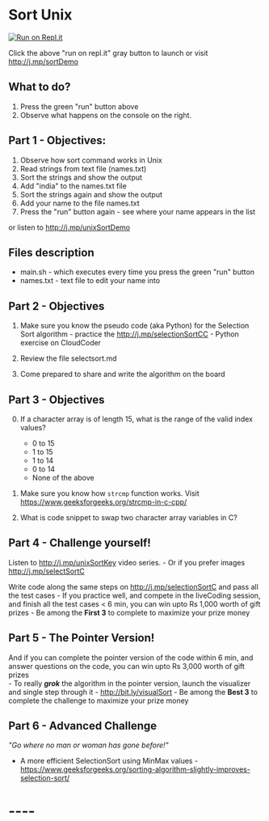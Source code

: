 
# Sort Unix 
[![Run on Repl.it](https://repl.it/badge/github/kgashok/sortUnix)](https://repl.it/github/kgashok/sortUnix)

Click the above "run on repl.it" gray button to launch or visit http://j.mp/sortDemo 

## What to do? 
  1. Press the green "run" button above 
  2. Observe what happens on the console on the right. 

## Part 1 - Objectives: 

  1. Observe how sort command works in Unix
  2. Read strings from text file (names.txt)
  3. Sort the strings and show the output
  4. Add "india" to the names.txt file 
  5. Sort the strings again and show the output
  6. Add your name to the file names.txt 
  7. Press the "run" button again - see where your name appears in the list   

  or listen to http://j.mp/unixSortDemo


## Files description 
  - main.sh - which executes every time you press the green "run" button  
  - names.txt - text file to edit your name into 


## Part 2 - Objectives
  1. Make sure you know the pseudo code (aka Python) for the Selection Sort algorithm 
    - practice the http://j.mp/selectionSortCC - Python exercise on CloudCoder 

  2. Review the file selectsort.md 
  3. Come prepared to share and write the algorithm on the board 

## Part 3 - Objectives 
  0. If a character array is of length 15, what is the range of the valid index values? 
     - 0 to 15 
     - 1 to 15 
     - 1 to 14
     - 0 to 14
     - None of the above
  
  1. Make sure you know how `strcmp` function works. Visit https://www.geeksforgeeks.org/strcmp-in-c-cpp/
  2. What is code snippet to swap two character array variables in C? 
  
## Part 4 - Challenge yourself!

Listen to http://j.mp/unixSortKey video series. 
    - Or if you prefer images http://j.mp/selectSortC

Write code along the same steps on http://j.mp/selectionSortC and pass all the test cases
    - If you practice well, and compete in the liveCoding session, and finish all the test cases < 6 min, you can win upto Rs 1,000 worth of gift prizes
    - Be among the **First 3** to complete to maximize your prize money

## Part 5 - The Pointer Version!
And if you can complete the pointer version of the code within 6 min, and answer questions on the code, you can win upto Rs 3,000 worth of gift prizes  
    - To really _**grok**_ the algorithm in the pointer version, launch the visualizer and single step through it - http://bit.ly/visualSort
    - Be among the **Best 3** to complete the challenge to maximize your prize money

## Part 6 - Advanced Challenge
_"Go where no man or woman has gone before!"_

- A more efficient SelectionSort using MinMax values - https://www.geeksforgeeks.org/sorting-algorithm-slightly-improves-selection-sort/

# ----


